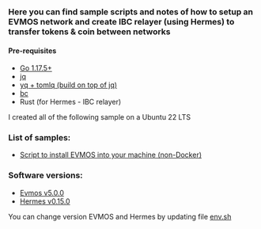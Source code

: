 ### Here you can find sample scripts and notes of how to setup an EVMOS network and create IBC relayer (using Hermes) to transfer tokens & coin between networks

#### Pre-requisites
- [Go 1.17.5+](https://go.dev/doc/install)
- [jq](https://stedolan.github.io/jq/download)
- [yq + tomlq (build on top of jq)](https://github.com/kislyuk/yq)
- [bc](https://www.tecmint.com/bc-command-examples)
- Rust (for Hermes - IBC relayer)

I created all of the following sample on a Ubuntu 22 LTS

### List of samples:
- [Script to install EVMOS into your machine (non-Docker)](https://github.com/VictorTrustyDev/EVMOS-sample-scripts/blob/main/evmos)

### Software versions:

- [Evmos v5.0.0](https://github.com/evmos/evmos/tree/v5.0.0)
- [Hermes v0.15.0](https://github.com/informalsystems/ibc-rs/tree/v0.15.0)

You can change version EVMOS and Hermes by updating file [env.sh](https://github.com/VictorTrustyDev/EVMOS-sample-scripts/blob/main/env.sh)
